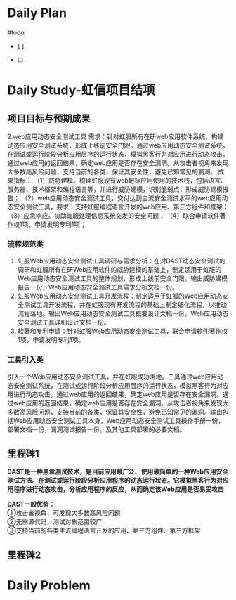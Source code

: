 # Daily Plan
#todo
- [ ] 
- [ ] 
# Daily Study-虹信项目结项
## 项目目标与预期成果
2.web应用动态安全测试工具
需求：针对虹服所有在研web应用软件系统，构建动态应用安全测试系统，形成上线前安全门限。通过web应用动态安全测试系统，在测试或运行阶段分析应用层序的运行状态，模拟黑客行为对应用进行动态攻击，通过web应用的返回结果，确定web应用是否存在安全漏洞。从攻击者视角来发现大多数高风险问题，支持当前的各类，保证其安全性，避免已知常见的漏洞。
成果指标：
（1）威胁建模。梳理虹服现有web靶标应用使用的技术栈，包括语言、服务器、技术框架和编程语言等，并进行威胁建模，识别脆弱点，形成威胁建模报告；
（2）web应用动态安全测试工具。交付达到主流安全测试水平的web应用动态安全测试工具，要求：支持虹服编程语言开发的web应用、第三方组件和框架；
（3）应急响应。协助虹服处理信息系统突发的安全问题；
（4）联合申请软件著作权1项，申请发明专利1项；
### 流程规范类
1. 虹服Web应用动态安全测试工具调研与需求分析：在对DAST动态安全测试的调研和虹服所有在研Web应用软件的威胁建模的基础上，制定适用于虹服的Web应用动态安全测试工具的整体规划，形成上线前安全门限。输出威胁建模报告一份，Web应用动态安全测试工具需求分析文档一份。
2. 虹服Web应用动态安全测试工具开发流程：制定适用于虹服的Web应用动态安全测试工具开发流程，并在虹服现有开发流程的基础上制定细化流程，以推动流程落地。输出Web应用动态安全测试工具概要设计文档一份，Web应用动态安全测试工具详细设计文档一份。
3. 软著和专利申请：针对虹服Web应用动态安全测试工具，联合申请软件著作权1项，申请发明专利1项。
### 工具引入类
引入一个Web应用动态安全测试工具，并在虹服成功落地。工具通过web应用动态安全测试系统，在测试或运行阶段分析应用层序的运行状态，模拟黑客行为对应用进行动态攻击，通过web应用的返回结果，确定web应用是否存在安全漏洞。通过web应用的返回结果，确定web应用是否存在安全漏洞。从攻击者视角来发现大多数高风险问题，支持当前的各类，保证其安全性，避免已知常见的漏洞。输出包括Web应用动态安全测试工具本身，Web应用动态安全测试工具操作手册一份，部署文档一份，漏洞测试报告一份，及其他工具部署的必要文档。
## 里程碑1
**DAST是一种黑盒测试技术，是目前应用最广泛、使用最简单的一种Web应用安全测试方法。在测试或运行阶段分析应用程序的动态运行状态。它模拟黑客行为对应用程序进行动态攻击，分析应用程序的反应，从而确定该Web应用是否易受攻击**

**DAST一般优势：**  
①攻击者视角，可发现大多数高风险问题  
②无需源代码，测试对象范围较广  
③支持当前的各类主流编程语言开发的应用、第三方组件、第三方框架

## 里程碑2

# Daily Problem